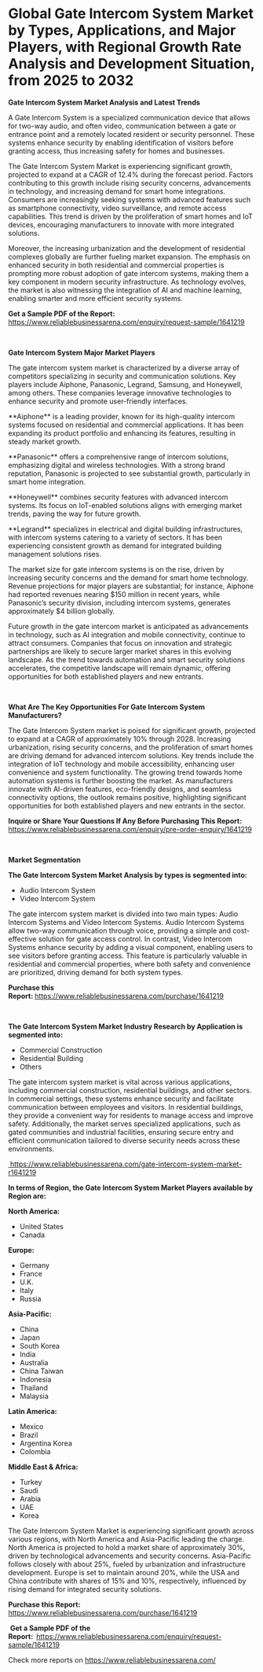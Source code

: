 <p><h1>Global Gate Intercom System Market by Types, Applications, and Major Players, with Regional Growth Rate Analysis and Development Situation, from 2025 to 2032</h1></p><p><strong>Gate Intercom System Market Analysis and Latest Trends</strong></p>
<p><p>A Gate Intercom System is a specialized communication device that allows for two-way audio, and often video, communication between a gate or entrance point and a remotely located resident or security personnel. These systems enhance security by enabling identification of visitors before granting access, thus increasing safety for homes and businesses.</p><p>The Gate Intercom System Market is experiencing significant growth, projected to expand at a CAGR of 12.4% during the forecast period. Factors contributing to this growth include rising security concerns, advancements in technology, and increasing demand for smart home integrations. Consumers are increasingly seeking systems with advanced features such as smartphone connectivity, video surveillance, and remote access capabilities. This trend is driven by the proliferation of smart homes and IoT devices, encouraging manufacturers to innovate with more integrated solutions.</p><p>Moreover, the increasing urbanization and the development of residential complexes globally are further fueling market expansion. The emphasis on enhanced security in both residential and commercial properties is prompting more robust adoption of gate intercom systems, making them a key component in modern security infrastructure. As technology evolves, the market is also witnessing the integration of AI and machine learning, enabling smarter and more efficient security systems.</p></p>
<p><strong>Get a Sample PDF of the Report:&nbsp;</strong> <a href="https://www.reliablebusinessarena.com/enquiry/request-sample/1641219?utm_campaign=2010&utm_medium=2&utm_source=Github&utm_content=ia&utm_term=22022025&utm_id=gate-intercom-system">https://www.reliablebusinessarena.com/enquiry/request-sample/1641219</a></p>
<p>&nbsp;</p>
<p><strong>Gate Intercom System Major Market Players</strong></p>
<p><p>The gate intercom system market is characterized by a diverse array of competitors specializing in security and communication solutions. Key players include Aiphone, Panasonic, Legrand, Samsung, and Honeywell, among others. These companies leverage innovative technologies to enhance security and promote user-friendly interfaces.</p><p>**Aiphone** is a leading provider, known for its high-quality intercom systems focused on residential and commercial applications. It has been expanding its product portfolio and enhancing its features, resulting in steady market growth. </p><p>**Panasonic** offers a comprehensive range of intercom solutions, emphasizing digital and wireless technologies. With a strong brand reputation, Panasonic is projected to see substantial growth, particularly in smart home integration.</p><p>**Honeywell** combines security features with advanced intercom systems. Its focus on IoT-enabled solutions aligns with emerging market trends, paving the way for future growth.</p><p>**Legrand** specializes in electrical and digital building infrastructures, with intercom systems catering to a variety of sectors. It has been experiencing consistent growth as demand for integrated building management solutions rises.</p><p>The market size for gate intercom systems is on the rise, driven by increasing security concerns and the demand for smart home technology. Revenue projections for major players are substantial; for instance, Aiphone had reported revenues nearing $150 million in recent years, while Panasonic’s security division, including intercom systems, generates approximately $4 billion globally.</p><p>Future growth in the gate intercom market is anticipated as advancements in technology, such as AI integration and mobile connectivity, continue to attract consumers. Companies that focus on innovation and strategic partnerships are likely to secure larger market shares in this evolving landscape. As the trend towards automation and smart security solutions accelerates, the competitive landscape will remain dynamic, offering opportunities for both established players and new entrants.</p></p>
<p>&nbsp;</p>
<p><strong>What Are The Key Opportunities For Gate Intercom System Manufacturers?</strong></p>
<p><p>The Gate Intercom System market is poised for significant growth, projected to expand at a CAGR of approximately 10% through 2028. Increasing urbanization, rising security concerns, and the proliferation of smart homes are driving demand for advanced intercom solutions. Key trends include the integration of IoT technology and mobile accessibility, enhancing user convenience and system functionality. The growing trend towards home automation systems is further boosting the market. As manufacturers innovate with AI-driven features, eco-friendly designs, and seamless connectivity options, the outlook remains positive, highlighting significant opportunities for both established players and new entrants in the sector.</p></p>
<p><strong>Inquire or Share Your Questions If Any Before Purchasing This Report:</strong> <a href="https://www.reliablebusinessarena.com/enquiry/pre-order-enquiry/1641219?utm_campaign=2010&utm_medium=2&utm_source=Github&utm_content=ia&utm_term=22022025&utm_id=gate-intercom-system">https://www.reliablebusinessarena.com/enquiry/pre-order-enquiry/1641219</a></p>
<p>&nbsp;</p>
<p><strong>Market Segmentation</strong></p>
<p><strong>The Gate Intercom System Market Analysis by types is segmented into:</strong></p>
<p><ul><li>Audio Intercom System</li><li>Video Intercom System</li></ul></p>
<p><p>The gate intercom system market is divided into two main types: Audio Intercom Systems and Video Intercom Systems. Audio Intercom Systems allow two-way communication through voice, providing a simple and cost-effective solution for gate access control. In contrast, Video Intercom Systems enhance security by adding a visual component, enabling users to see visitors before granting access. This feature is particularly valuable in residential and commercial properties, where both safety and convenience are prioritized, driving demand for both system types.</p></p>
<p><strong>Purchase this Report:&nbsp;</strong><a href="https://www.reliablebusinessarena.com/purchase/1641219?utm_campaign=2010&utm_medium=2&utm_source=Github&utm_content=ia&utm_term=22022025&utm_id=gate-intercom-system">https://www.reliablebusinessarena.com/purchase/1641219</a></p>
<p>&nbsp;</p>
<p><strong>The Gate Intercom System Market Industry Research by Application is segmented into:</strong></p>
<p><ul><li>Commercial Construction</li><li>Residential Building</li><li>Others</li></ul></p>
<p><p>The gate intercom system market is vital across various applications, including commercial construction, residential buildings, and other sectors. In commercial settings, these systems enhance security and facilitate communication between employees and visitors. In residential buildings, they provide a convenient way for residents to manage access and improve safety. Additionally, the market serves specialized applications, such as gated communities and industrial facilities, ensuring secure entry and efficient communication tailored to diverse security needs across these environments.</p></p>
<p><a href="https://www.reliablebusinessarena.com/gate-intercom-system-market-r1641219?utm_campaign=2010&utm_medium=2&utm_source=Github&utm_content=ia&utm_term=22022025&utm_id=gate-intercom-system">&nbsp;https://www.reliablebusinessarena.com/gate-intercom-system-market-r1641219</a></p>
<p><strong>In terms of Region, the Gate Intercom System Market Players available by Region are:</strong></p>
<p>
    <p> <strong> North America: </strong>
        <ul>
            <li>United States</li>
            <li>Canada</li>
        </ul>
        </p> 
    <p> <strong> Europe: </strong>
        <ul>
            <li>Germany</li>
            <li>France</li>
            <li>U.K.</li>
            <li>Italy</li>
            <li>Russia</li>
        </ul>
        </p> 
    <p> <strong> Asia-Pacific: </strong>
        <ul>
            <li>China</li>
            <li>Japan</li>
            <li>South Korea</li>
            <li>India</li>
            <li>Australia</li>
            <li>China Taiwan</li>
            <li>Indonesia</li>
            <li>Thailand</li>
            <li>Malaysia</li>
        </ul>
        </p> 
    <p> <strong> Latin America: </strong>
        <ul>
            <li>Mexico</li>
            <li>Brazil</li>
            <li>Argentina Korea</li>
            <li>Colombia</li>
        </ul>
        </p> 
    <p> <strong> Middle East & Africa: </strong>
        <ul>
            <li>Turkey</li>
            <li>Saudi</li>
            <li>Arabia</li>
            <li>UAE</li>
            <li>Korea</li>
        </ul>
    </p>
    </p>
<p><p>The Gate Intercom System Market is experiencing significant growth across various regions, with North America and Asia-Pacific leading the charge. North America is projected to hold a market share of approximately 30%, driven by technological advancements and security concerns. Asia-Pacific follows closely with about 25%, fueled by urbanization and infrastructure development. Europe is set to maintain around 20%, while the USA and China contribute with shares of 15% and 10%, respectively, influenced by rising demand for integrated security solutions.</p></p>
<p><strong>Purchase this Report: </strong><a href="https://www.reliablebusinessarena.com/purchase/1641219?utm_campaign=2010&utm_medium=2&utm_source=Github&utm_content=ia&utm_term=22022025&utm_id=gate-intercom-system">https://www.reliablebusinessarena.com/purchase/1641219</a></p>
<p>&nbsp;<strong>Get a Sample PDF of the Report:&nbsp;&nbsp;</strong><a href="https://www.reliablebusinessarena.com/enquiry/request-sample/1641219?utm_campaign=2010&utm_medium=2&utm_source=Github&utm_content=ia&utm_term=22022025&utm_id=gate-intercom-system">https://www.reliablebusinessarena.com/enquiry/request-sample/1641219</a></p>
<p><strong></strong></p>
<p>Check more reports on <a href="https://www.reliablebusinessarena.com/?utm_campaign=2010&utm_medium=2&utm_source=Github&utm_content=ia&utm_term=22022025&utm_id=gate-intercom-system">https://www.reliablebusinessarena.com/</a></p>